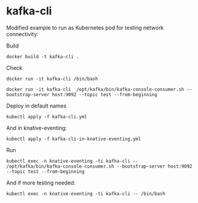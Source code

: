 kafka-cli
============

Modified example to run as Kubernetes pod for testing network connectivity:

Build

```
docker build -t kafka-cli .
```

Check

```
docker run -it kafka-cli /bin/bash
```

```
docker run -it kafka-cli  /opt/kafka/bin/kafka-console-consumer.sh --bootstrap-server host:9092 --topic test --from-beginning
```

Deploy in default names

```
kubectl apply -f kafka-cli.yml
```

And in knative-eventing:

```
kubectl apply -f kafka-cli-in-knative-eventing.yml
```
Run

```
kubectl exec -n knative-eventing -ti kafka-cli -- /opt/kafka/bin/kafka-console-consumer.sh --bootstrap-server host:9092 --topic test --from-beginning
```

And if more testing needed:

```
kubectl exec -n knative-eventing -ti kafka-cli -- /bin/bash
```